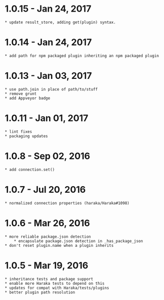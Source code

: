 
# 1.0.15 - Jan 24, 2017
    * update result_store, adding get(plugin) syntax.

# 1.0.14 - Jan 24, 2017
    * add path for npm packaged plugin inheriting an npm packaged plugin

# 1.0.13 - Jan 03, 2017
    * use path.join in place of path/to/stuff
    * remove grunt
    * add Appveyor badge

# 1.0.11 - Jan 01, 2017

    * lint fixes
    * packaging updates

# 1.0.8 - Sep 02, 2016

    * add connection.set()

# 1.0.7 - Jul 20, 2016

    * normalized connection properties (haraka/Haraka#1098)

# 1.0.6 - Mar 26, 2016

    * more reliable package.json detection
        * encapsulate package.json detection in _has_package_json
    * don't reset plugin.name when a plugin inherits

# 1.0.5 - Mar 19, 2016

    * inheritance tests and package support
    * enable more Haraka tests to depend on this
    * updates for compat with Haraka/tests/plugins
    * better plugin path resolution

